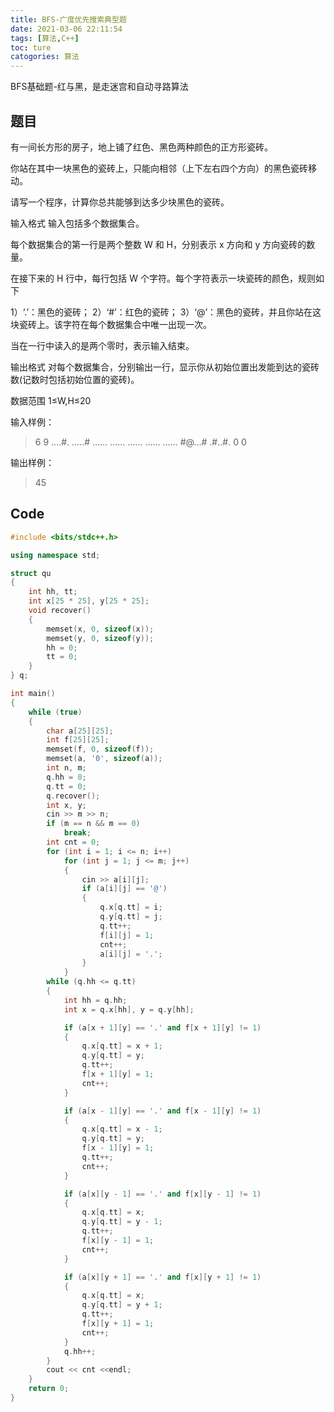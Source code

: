 ```yaml
---
title: BFS-广度优先搜索典型题
date: 2021-03-06 22:11:54
tags: [算法,C++]
toc: ture
catogories: 算法
---
```


BFS基础题-红与黑，是走迷宫和自动寻路算法

<!--more-->

## 题目

有一间长方形的房子，地上铺了红色、黑色两种颜色的正方形瓷砖。

你站在其中一块黑色的瓷砖上，只能向相邻（上下左右四个方向）的黑色瓷砖移动。

请写一个程序，计算你总共能够到达多少块黑色的瓷砖。

输入格式
输入包括多个数据集合。

每个数据集合的第一行是两个整数 W 和 H，分别表示 x 方向和 y 方向瓷砖的数量。

在接下来的 H 行中，每行包括 W 个字符。每个字符表示一块瓷砖的颜色，规则如下

1）‘.’：黑色的瓷砖；
2）‘#’：红色的瓷砖；
3）‘@’：黑色的瓷砖，并且你站在这块瓷砖上。该字符在每个数据集合中唯一出现一次。

当在一行中读入的是两个零时，表示输入结束。

输出格式
对每个数据集合，分别输出一行，显示你从初始位置出发能到达的瓷砖数(记数时包括初始位置的瓷砖)。

数据范围
1≤W,H≤20

输入样例：
> 6 9
....#.
.....#
......
......
......
......
......
\#@...#
.#..#.
0 0

输出样例：
> 45

## Code

```C++
#include <bits/stdc++.h>

using namespace std;

struct qu
{
    int hh, tt;
    int x[25 * 25], y[25 * 25];
    void recover()
    {
        memset(x, 0, sizeof(x));
        memset(y, 0, sizeof(y));
        hh = 0;
        tt = 0;
    }
} q;

int main()
{
    while (true)
    {
        char a[25][25];
        int f[25][25];
        memset(f, 0, sizeof(f));
        memset(a, '0', sizeof(a));
        int n, m;
        q.hh = 0;
        q.tt = 0;
        q.recover();
        int x, y;
        cin >> m >> n;
        if (m == n && m == 0)
            break;
        int cnt = 0;
        for (int i = 1; i <= n; i++)
            for (int j = 1; j <= m; j++)
            {
                cin >> a[i][j];
                if (a[i][j] == '@')
                {
                    q.x[q.tt] = i;
                    q.y[q.tt] = j;
                    q.tt++;
                    f[i][j] = 1;
                    cnt++;
                    a[i][j] = '.';
                }
            }
        while (q.hh <= q.tt)
        {
            int hh = q.hh;
            int x = q.x[hh], y = q.y[hh];

            if (a[x + 1][y] == '.' and f[x + 1][y] != 1)
            {
                q.x[q.tt] = x + 1;
                q.y[q.tt] = y;
                q.tt++;
                f[x + 1][y] = 1;
                cnt++;
            }

            if (a[x - 1][y] == '.' and f[x - 1][y] != 1)
            {
                q.x[q.tt] = x - 1;
                q.y[q.tt] = y;
                f[x - 1][y] = 1;
                q.tt++;
                cnt++;
            }

            if (a[x][y - 1] == '.' and f[x][y - 1] != 1)
            {
                q.x[q.tt] = x;
                q.y[q.tt] = y - 1;
                q.tt++;
                f[x][y - 1] = 1;
                cnt++;
            }

            if (a[x][y + 1] == '.' and f[x][y + 1] != 1)
            {
                q.x[q.tt] = x;
                q.y[q.tt] = y + 1;
                q.tt++;
                f[x][y + 1] = 1;
                cnt++;
            }
            q.hh++;
        }
        cout << cnt <<endl;
    }
    return 0;
}
```